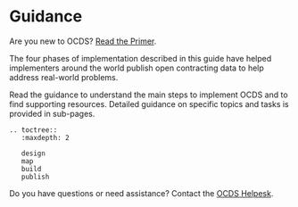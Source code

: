 # Guidance

Are you new to OCDS? [Read the Primer](../getting_started/index).

The four phases of implementation described in this guide have helped implementers around the world publish open contracting data to help address real-world problems.

Read the guidance to understand the main steps to implement OCDS and to find supporting resources. Detailed guidance on specific topics and tasks is provided in sub-pages.

```eval_rst
.. toctree::
   :maxdepth: 2

   design
   map
   build
   publish
```

Do you have questions or need assistance? Contact the [OCDS Helpesk](../support/index).
